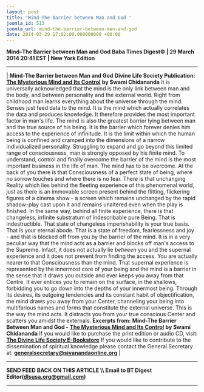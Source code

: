 ```yaml
---
layout: post
title: 'Mind–The Barrier between Man and God '
joomla_id: 513
joomla_url: mind-the-barrier-between-man-and-god
date: 2014-03-29 17:02:00.000000000 +00:00
---
```

 **Mind–The Barrier between Man and God**
**Baba Times Digest© | 29 March 2014 20:41 EST | New York Edition**
* * *
| 
**Mind-The Barrier between Man and God**
**Divine Life Society Publication:** [**The Mysterious Mind and Its Control**](http://www.dlshq.org/messages/mind.htm#barrier) **by Swami Chidananda**
It is universally acknowledged that the mind is the only link between man and the body, and between personality and the external world. Right from childhood man learns everything about the universe through the mind. Senses just feed data to the mind. It is the mind which actually correlates the data and produces knowledge. It therefore provides the most important factor in man's life. The mind is also the greatest barrier lying between man and the true source of his being. It is the barrier which forever denies him access to the experience of infinitude. It is the limit within which the human being is confined and cramped into the dimensions of a narrow individualized personality. Struggling to expand and go beyond this limited range of consciousness, man is strongly opposed by his finite mind.
To understand, control and finally overcome the barrier of the mind is the most important business in the life of man. The mind has to be overcome. At the back of you there is that Consciousness of a perfect state of being, where no sorrow touches and where there is no fear. There is that unchanging Reality which lies behind the fleeting experience of this phenomenal world, just as there is an immovable screen present behind the flitting, flickering figures of a cinema show - a screen which remains unchanged by the rapid shadow-play cast upon it and remains unaltered even when the play is finished. In the same way, behind all finite experience, there is that changeless, infinite substratum of indescribable pure Being. That is indestructible. That state of changeless imperishability is your true basis. That is your eternal abode. That is a state of freedom, fearlessness and joy - and that is blocked off from you by the barrier of the mind.
It is in a very peculiar way that the mind acts as a barrier and blocks off man's access to the Supreme. Infact, it does not actually lie _between_ you and the supernal experience and it does not prevent from finding the access. You are actually nearer to that Consciousness than the mind. That supernal experience is represented by the innermost core of your being and the mind is a barrier in the sense that it draws you outside and ever keeps you away from that Centre. It ever entices you to remain on the surface, in the shallows, forbidding you to go down into the depths of your innermost being. Through its desires, its outgoing tendencies and its constant habit of objectification, the mind draws you away from your Center, channeling your being into multifarious names and forms that constitute the external universe. This is the way the mind acts. It distracts you from your true conscious Center and scatters you amidst the externals.
**Excerpts from:**
**Mind-The Barrier Between Man and God -** [**The Mysterious Mind and Its Control**](http://www.dlshq.org/messages/mind.htm#barrier) **by Swami Chidananda**
If you would like to purchase the print edition or audio CD, visit:   
 [**The Divine Life Society E-Bookstore**](http://www.dlshq.org/cgi-bin/store/commerce.cgi?category=krishnananda&cart_id=1394930528.401)
If you would like to contribute to the dissemination of spiritual knowledge please contact the General Secretary at:
**[generalsecretary@sivanandaonline.org](mailto:generalsecretary@sivanandaonline.org)**
 |
* * *
**SEND FEED BACK ON THIS ARTICLE \\\ Email to BT Digest Editor[](mailto:dlsusa.org@gmail.com?subject=DLS%20Posts)(dlsusa.org@gmail.com)**
* * *
